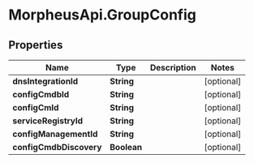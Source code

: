 # MorpheusApi.GroupConfig

## Properties

Name | Type | Description | Notes
------------ | ------------- | ------------- | -------------
**dnsIntegrationId** | **String** |  | [optional] 
**configCmdbId** | **String** |  | [optional] 
**configCmId** | **String** |  | [optional] 
**serviceRegistryId** | **String** |  | [optional] 
**configManagementId** | **String** |  | [optional] 
**configCmdbDiscovery** | **Boolean** |  | [optional] 


